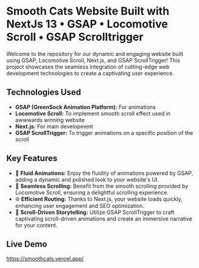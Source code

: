 # Smooth Cats Website Built with NextJs 13 • GSAP • Locomotive Scroll • GSAP Scrolltrigger

Welcome to the repository for our dynamic and engaging website built using GSAP, Locomotive Scroll, Next.js, and GSAP ScrollTrigger! This project showcases the seamless integration of cutting-edge web development technologies to create a captivating user experience.

## Technologies Used
- **GSAP (GreenSock Animation Platform):** For animations
- **Locomotive Scroll:** To implement smooth scroll effect used in awwwards winning website
- **Next.js:** For main development
- **GSAP ScrollTrigger:** To trigger animations on a specific position of the scroll

## Key Features
- 🎥 **Fluid Animations:** Enjoy the fluidity of animations powered by GSAP, adding a dynamic and polished look to your website's UI.
- 🚀 **Seamless Scrolling:** Benefit from the smooth scrolling provided by Locomotive Scroll, ensuring a delightful scrolling experience.
- 🌐 **Efficient Routing:** Thanks to Next.js, your website loads quickly, enhancing user engagement and SEO optimization.
- 📜 **Scroll-Driven Storytelling:** Utilize GSAP ScrollTrigger to craft captivating scroll-driven animations and create an immersive narrative for your content.

## Live Demo
https://smoothcats.vercel.app/
